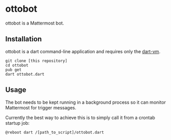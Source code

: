 # ottobot

ottobot is a Mattermost bot.

## Installation

ottobot is a dart command-line application and requires only the [dart-vm](https://www.dartlang.org/dart-vm).

```shell
git clone [this repository]
cd ottobot
pub get
dart ottobot.dart
```

## Usage
The bot needs to be kept running in a background process so it can monitor Mattermost for trigger messages.

Currently the best way to achieve this is to simply call it from a crontab startup job:

```shell
@reboot dart /[path_to_script]/ottobot.dart
```
